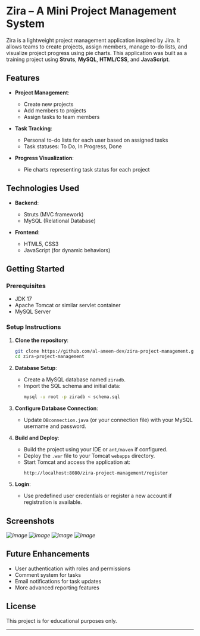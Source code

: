 # Zira – A Mini Project Management System

Zira is a lightweight project management application inspired by Jira. It allows teams to create projects, assign members, manage to-do lists, and visualize project progress using pie charts. This application was built as a training project using **Struts**, **MySQL**, **HTML/CSS**, and **JavaScript**.

## Features

- **Project Management**:  
  - Create new projects  
  - Add members to projects  
  - Assign tasks to team members  

- **Task Tracking**:  
  - Personal to-do lists for each user based on assigned tasks  
  - Task statuses: To Do, In Progress, Done  

- **Progress Visualization**:  
  - Pie charts representing task status for each project  

## Technologies Used

- **Backend**:  
  - Struts (MVC framework)  
  - MySQL (Relational Database)

- **Frontend**:  
  - HTML5, CSS3  
  - JavaScript (for dynamic behaviors)  

## Getting Started

### Prerequisites
- JDK 17  
- Apache Tomcat or similar servlet container  
- MySQL Server  

### Setup Instructions

1. **Clone the repository**:
    ```bash
    git clone https://github.com/al-ameen-dev/zira-project-management.git
    cd zira-project-management
    ```

2. **Database Setup**:
    - Create a MySQL database named `ziradb`.
    - Import the SQL schema and initial data:
      ```bash
      mysql -u root -p ziradb < schema.sql
      ```
  
3. **Configure Database Connection**:
    - Update `DBconnection.java` (or your connection file) with your MySQL username and password.

4. **Build and Deploy**:
    - Build the project using your IDE or `ant/maven` if configured.
    - Deploy the `.war` file to your Tomcat `webapps` directory.
    - Start Tomcat and access the application at:  
      ```
      http://localhost:8080/zira-project-management/register
      ```

5. **Login**:
    - Use predefined user credentials or register a new account if registration is available.

## Screenshots
*![image](https://github.com/user-attachments/assets/7ed0f9d9-6d1e-4e40-aa53-2114dcf028f8)*
*![image](https://github.com/user-attachments/assets/afa905d8-26d0-4874-90f5-7a92a85f7fe3)*
*![image](https://github.com/user-attachments/assets/382f54af-f297-4515-85a0-aa2057501a93)*
*![image](https://github.com/user-attachments/assets/89e850ab-749d-4d10-9c0a-75a562f7dfe5)*


## Future Enhancements
- User authentication with roles and permissions  
- Comment system for tasks  
- Email notifications for task updates  
- More advanced reporting features  

## License
This project is for educational purposes only.

---


